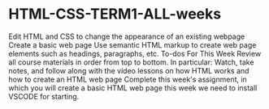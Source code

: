 # HTML-CSS-TERM1-ALL-weeks
Edit HTML and CSS to change the appearance of an existing webpage
Create a basic web page
Use semantic HTML markup to create web page elements such as headings, paragraphs, etc.
To-dos For This Week
Review all course materials in order from top to bottom. In particular:
Watch, take notes, and follow along with the video lessons on how HTML works and how to create an HTML web page
Complete this week's assignment, in which you will create a basic HTML web page
this week we need to install VSCODE for starting. 
